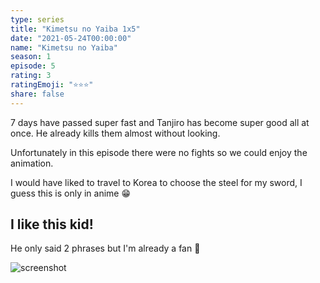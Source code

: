 ```yaml
---
type: series
title: "Kimetsu no Yaiba 1x5"
date: "2021-05-24T00:00:00"
name: "Kimetsu no Yaiba"
season: 1
episode: 5
rating: 3
ratingEmoji: "⭐️⭐️⭐️"
share: false
---
```


7 days have passed super fast and Tanjiro has become super good all at once. He already kills them almost without looking.

Unfortunately in this episode there were no fights so we could enjoy the animation.

I would have liked to travel to Korea to choose the steel for my sword, I guess this is only in anime 😁

## I like this kid!

He only said 2 phrases but I'm already a fan 💯

![screenshot](https://cldup.com/zAfjM3MHz1.jpg) 
